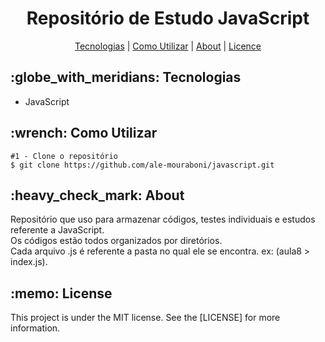 <h1 align="center">Repositório de Estudo JavaScript</h1>

<p align="center">
  <a href="#technology">Tecnologias</a> | 
  <a href="#c-utilizar">Como Utilizar</a> |
  <a href="#about">About</a> |
  <a href="#license">Licence</a> 
</p>

<h2 id="technology">:globe_with_meridians: Tecnologias</h2>
<ul>
  <li>JavaScript</li>
</ul>

<h2 id="c-utilizar">:wrench: Como Utilizar</h2>

```
#1 - Clone o repositório
$ git clone https://github.com/ale-mouraboni/javascript.git
```

<h2 id="about">:heavy_check_mark: About</h2>
<p>Repositório que uso para armazenar códigos, testes individuais e estudos referente a JavaScript.
</br>
Os códigos estão todos organizados por diretórios.
</br>
Cada arquivo .js é referente a pasta no qual ele se encontra. ex: (aula8 > index.js).
</p>

<h2 id="license">:memo: License</h2>
<p>This project is under the MIT license. See the [LICENSE] for more information.
</p>
